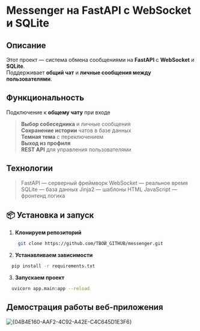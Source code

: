# Messenger на FastAPI с WebSocket и SQLite

##  Описание
Этот проект — система обмена сообщениями на **FastAPI** с **WebSocket** и **SQLite**.  
Поддерживает **общий чат** и **личные сообщения между пользователями**.

##  Функциональность
Подключение к **общему чату** при входе  
> **Выбор собеседника** и личные сообщения  
> **Сохранение истории** чатов в базе данных  
> **Темная тема** с переключением  
> **Выход из профиля**  
> **REST API** для управления пользователями  

## Технологии
> FastAPI — серверный фреймворк
> WebSocket — реальное время
> SQLite — база данных
> Jinja2 — шаблоны HTML
> JavaScript — фронтенд логика

## 📦 Установка и запуск
1. **Клонируем репозиторий**
   ```bash
    git clone https://github.com/ТВОЙ_GITHUB/messenger.git
   ```
2. **Устанавливаем зависимости**
  ```bash
    pip install -r requirements.txt
  ```
3. **Запускаем проект**
  ```bash
    uvicorn app.main:app --reload
  ```
## Демострация работы веб-приложения
![{04B4E160-AAF2-4C92-A42E-C4C645D1E3F6}](https://github.com/user-attachments/assets/501ea2bc-7c9f-4c5f-aa11-784ccff0a54b)
